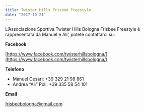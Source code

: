 ```yaml
---
title: Twister Hills Frisbee Freestyle
date: "2017-10-21"
---
```


L’Associazione Sportiva Twister Hills Bologna Frisbee Freestyle è rappresentata da Manuel e Ali’, potete contattarci su:

**Facebook**

[https://www.facebook.com/twisterhillsbologna/](https://www.facebook.com/twisterhillsbologna/)

**Telefono**

* Manuel Cesari:
  +39 329 21 98 861
* Andrea “Alì” Poli:
  +39 335 58 54 101

**Email**

frisbeebologna@gmail.com